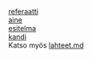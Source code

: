 [referaatti](http://jamo.fi/kandi/referaatti/referaatti.pdf)  
[aine](http://jamo.fi/kandi/aine/aine.pdf)  
[esitelma](http://jamo.fi/kandi/esitelma/esitelma.pdf)  
[kandi](http://jamo.fi/kandi/kandi/kandi.pdf)  
Katso myös [lahteet.md](lahteet.md)  
